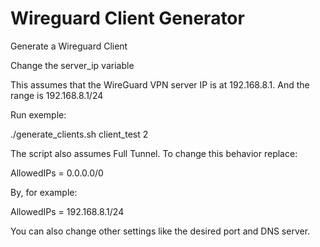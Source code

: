 # Wireguard Client Generator
Generate a Wireguard Client

Change the server_ip variable

This assumes that the WireGuard VPN server IP is at 192.168.8.1.
And the range is 192.168.8.1/24

Run exemple:

./generate_clients.sh client_test 2

The script also assumes Full Tunnel. 
To change this behavior replace:

AllowedIPs = 0.0.0.0/0

By, for example:

AllowedIPs = 192.168.8.1/24

You can also change other settings like the desired port and DNS server.
